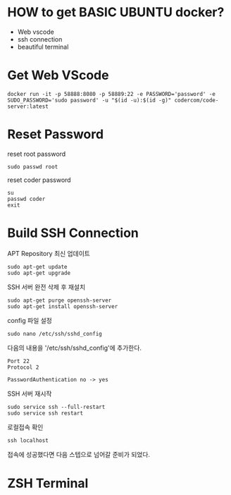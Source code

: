 # HOW to get BASIC UBUNTU docker?
- Web vscode
- ssh connection
- beautiful terminal

# Get Web VScode
```
docker run -it -p 58888:8080 -p 58889:22 -e PASSWORD='password' -e SUDO_PASSWORD='sudo password' -u "$(id -u):$(id -g)" codercom/code-server:latest
```

# Reset Password
reset root password
```
sudo passwd root
```

reset coder password
```
su
passwd coder
exit
```

# Build SSH Connection
APT Repository 최신 업데이트
```
sudo apt-get update
sudo apt-get upgrade
```
  
SSH 서버 완전 삭제 후 재설치
```
sudo apt-get purge openssh-server
sudo apt-get install openssh-server
```
  
config 파일 설정
```
sudo nano /etc/ssh/sshd_config
```

다음의 내용을 '/etc/ssh/sshd_config'에 추가한다.
```
Port 22
Protocol 2
```

```
PasswordAuthentication no -> yes
```

SSH 서버 재시작
```
sudo service ssh --full-restart
sudo service ssh restart
```

로컬접속 확인
```
ssh localhost
```
접속에 성공했다면 다음 스텝으로 넘어갈 준비가 되었다.

# ZSH Terminal
